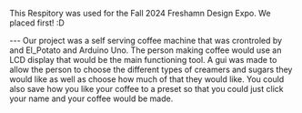 This Respitory was used for the Fall 2024 Freshamn Design Expo.  We placed first!  :D

--- Our project was a self serving coffee machine that was crontroled by and El_Potato and Arduino Uno. The person making coffee would use an LCD display that would be the main functioning tool.
    A gui was made to allow the person to choose the different types of creamers and sugars they would like as well as choose how much of that they would like. 
    You could also save how you like your coffee to a preset so that you could just click your name and your coffee would be made.
    
